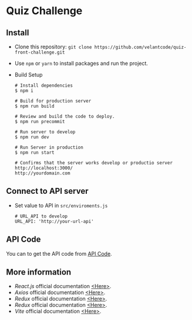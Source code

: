 # Quiz Challenge

## Install

- Clone this repository: `git clone https://github.com/velantcode/quiz-front-challenge.git`

- Use `npm` or `yarn` to install packages and run the project.

- Build Setup

      # Install dependencies
      $ npm i

      # Build for production server
      $ npm run build

      # Review and build the code to deploy.
      $ npm run precommit

      # Run server to develop
      $ npm run dev

      # Run Server in production
      $ npm run start

      # Confirms that the server works develop or productio server
      http://localhost:3000/
      http://yourdomain.com

## Connect to API server

- Set value to API in ```src/enviroments.js```

      # URL_API to develop
      URL_API: 'http://your-url-api'

## API Code

You can to get the API code from [API Code](https://github.com/velantcode/quiz-api-challenge).

## More information

* _React.js_ official documentation [<Here\>](https://reactjs.org/).
* _Axios_ official documentation [<Here\>](https://axios-http.com/docs/intro).
* _Redux_ official documentation [<Here\>](https://react-redux.js.org/).
* _Redux_ official documentation [<Here\>](https://es.redux.js.org/).
* _Vite_ official documentation [<Here\>](https://vitejs.dev/).
